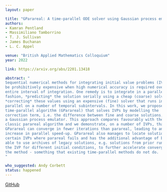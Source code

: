 ```yaml
---
layout: paper

title: "GParareal: A time-parallel ODE solver using Gaussian process emulation"
authors:
- Kamran Pentland
- Massimiliano Tamborrino
- T. J. Sullivan
- James Buchanan
- L. C. Appel

venue: "British Applied Mathematics Colloquium"
year: 2022

link: https://arxiv.org/abs/2201.13418

abstract: "
Sequential numerical methods for integrating initial value problems (IVPs) can
be prohibitively expensive when high numerical accuracy is required over the
entire interval of integration. One remedy is to integrate in a parallel
fashion, *predicting* the solution serially using a cheap (coarse) solver and
*correcting* these values using an expensive (fine) solver that runs in
parallel on a number of temporal subintervals. In this work, we propose a
time-parallel algorithm (GParareal) that solves IVPs by modelling the
correction term, i.e. the difference between fine and coarse solutions, using
a Gaussian process emulator. This approach compares favourably with the
classic parareal algorithm and we demonstrate, on a number of IVPs, that
GParareal can converge in fewer iterations than parareal, leading to an
increase in parallel speed-up. GParareal also manages to locate solutions to
certain IVPs where parareal fails and has the additional advantage of being
able to use archives of legacy solutions, e.g. solutions from prior runs of
the IVP for different initial conditions, to further accelerate convergence of
the method - something that existing time-parallel methods do not do.
"

who_suggested: Andy Corbett
status: happened
---
```

[GitHub](https://github.com/kpentland/GParareal)
